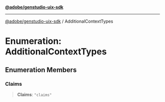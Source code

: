 [**@adobe/genstudio-uix-sdk**](../README.md)

***

[@adobe/genstudio-uix-sdk](../globals.md) / AdditionalContextTypes

# Enumeration: AdditionalContextTypes

## Enumeration Members

### Claims

> **Claims**: `"claims"`

